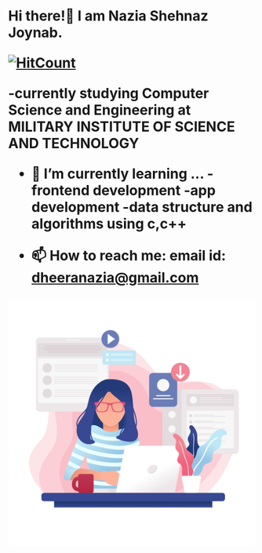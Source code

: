 
<h1>Hi there!👋 I am Nazia Shehnaz Joynab.

  
[![HitCount](http://hits.dwyl.com/Geek-a-Byte/Geek-a-Byte.svg)](http://hits.dwyl.com/Geek-a-Byte/Geek-a-Byte)


-currently studying Computer Science and Engineering at MILITARY INSTITUTE OF SCIENCE AND TECHNOLOGY


- 🌱 I’m currently learning ...
-frontend development
-app development 
-data structure and algorithms using c,c++  




- 📫 How to reach me:
email id: dheeranazia@gmail.com


![GitHub Logo](./femaledeveloper.jpg)

